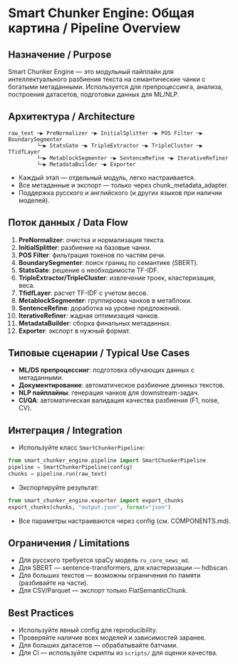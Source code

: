 # Smart Chunker Engine: Общая картина / Pipeline Overview

## Назначение / Purpose
Smart Chunker Engine — это модульный пайплайн для интеллектуального разбиения текста на семантические чанки с богатыми метаданными. Используется для препроцессинга, анализа, построения датасетов, подготовки данных для ML/NLP.

## Архитектура / Architecture

```
raw_text ─▶ PreNormalizer ─▶ InitialSplitter ─▶ POS Filter ─▶ BoundarySegmenter
         └─▶ StatsGate ─▶ TripleExtractor ─▶ TripleCluster ─▶ TfidfLayer
         └─▶ MetablockSegmenter ─▶ SentenceRefine ─▶ IterativeRefiner
         └─▶ MetadataBuilder ─▶ Exporter
```

- Каждый этап — отдельный модуль, легко настраивается.
- Все метаданные и экспорт — только через chunk_metadata_adapter.
- Поддержка русского и английского (и других языков при наличии моделей).

## Поток данных / Data Flow
1. **PreNormalizer**: очистка и нормализация текста.
2. **InitialSplitter**: разбиение на базовые чанки.
3. **POS Filter**: фильтрация токенов по частям речи.
4. **BoundarySegmenter**: поиск границ по семантике (SBERT).
5. **StatsGate**: решение о необходимости TF-IDF.
6. **TripleExtractor/TripleCluster**: извлечение троек, кластеризация, веса.
7. **TfidfLayer**: расчет TF-IDF с учетом весов.
8. **MetablockSegmenter**: группировка чанков в метаблоки.
9. **SentenceRefine**: доработка на уровне предложений.
10. **IterativeRefiner**: жадная оптимизация чанков.
11. **MetadataBuilder**: сборка финальных метаданных.
12. **Exporter**: экспорт в нужный формат.

## Типовые сценарии / Typical Use Cases
- **ML/DS препроцессинг**: подготовка обучающих данных с метаданными.
- **Документирование**: автоматическое разбиение длинных текстов.
- **NLP пайплайны**: генерация чанков для downstream-задач.
- **CI/QA**: автоматическая валидация качества разбиения (F1, noise, CV).

## Интеграция / Integration
- Используйте класс `SmartChunkerPipeline`:
```python
from smart_chunker_engine.pipeline import SmartChunkerPipeline
pipeline = SmartChunkerPipeline(config)
chunks = pipeline.run(raw_text)
```
- Экспортируйте результат:
```python
from smart_chunker_engine.exporter import export_chunks
export_chunks(chunks, "output.json", format="json")
```
- Все параметры настраиваются через config (см. COMPONENTS.md).

## Ограничения / Limitations
- Для русского требуется spaCy модель `ru_core_news_md`.
- Для SBERT — sentence-transformers, для кластеризации — hdbscan.
- Для больших текстов — возможны ограничения по памяти (разбивайте на части).
- Для CSV/Parquet — экспорт только FlatSemanticChunk.

## Best Practices
- Используйте явный config для reproducibility.
- Проверяйте наличие всех моделей и зависимостей заранее.
- Для больших датасетов — обрабатывайте батчами.
- Для CI — используйте скрипты из `scripts/` для оценки качества. 